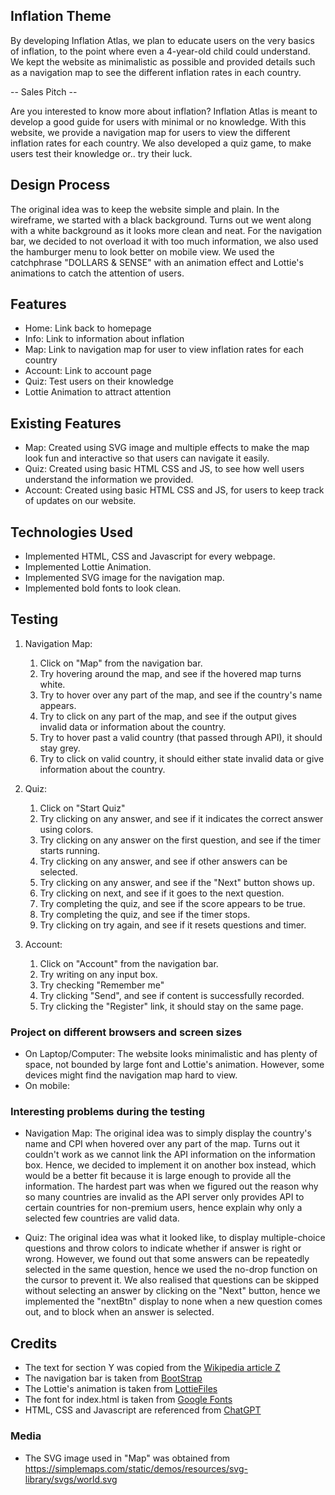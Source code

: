 ## Inflation Theme
By developing Inflation Atlas, we plan to educate users on the very basics of inflation, to the point where even a 4-year-old child could understand. We kept the website as minimalistic as possible and provided details such as a navigation map to see the different inflation rates in each country.

-- Sales Pitch --

Are you interested to know more about inflation? Inflation Atlas is meant to develop a good guide for users with minimal or no knowledge. With this website, we provide a navigation map for users to view the different inflation rates for each country. We also developed a quiz game, to make users test their knowledge or.. try their luck.

## Design Process
The original idea was to keep the website simple and plain. In the wireframe, we started with a black background. Turns out we went along with a white background as it looks more clean and neat. For the navigation bar, we decided to not overload it with too much information, we also used the hamburger menu to look better on mobile view. We used the catchphrase "DOLLARS & SENSE" with an animation effect and Lottie's animations to catch the attention of users.

## Features
- Home: Link back to homepage
- Info: Link to information about inflation
- Map: Link to navigation map for user to view inflation rates for each country
- Account: Link to account page
- Quiz: Test users on their knowledge
- Lottie Animation to attract attention

## Existing Features
- Map: Created using SVG image and multiple effects to make the map look fun and interactive so that users can navigate it easily.
- Quiz: Created using basic HTML CSS and JS, to see how well users understand the information we provided.
- Account: Created using basic HTML CSS and JS, for users to keep track of updates on our website.

## Technologies Used
- Implemented HTML, CSS and Javascript for every webpage.
- Implemented Lottie Animation.
- Implemented SVG image for the navigation map.
- Implemented bold fonts to look clean.

## Testing 
1. Navigation Map:
    1. Click on "Map" from the navigation bar.
    2. Try hovering around the map, and see if the hovered map turns white.
    3. Try to hover over any part of the map, and see if the country's name appears.
    4. Try to click on any part of the map, and see if the output gives invalid data or information about the country.
    5. Try to hover past a valid country (that passed through API), it should stay grey.
    6. Try to click on valid country, it should either state invalid data or give information about the country.
  
2. Quiz:
    1. Click on "Start Quiz"
    2. Try clicking on any answer, and see if it indicates the correct answer using colors.
    3. Try clicking on any answer on the first question, and see if the timer starts running.
    4. Try clicking on any answer, and see if other answers can be selected.
    5. Try clicking on any answer, and see if the "Next" button shows up.
    6. Try clicking on next, and see if it goes to the next question.
    7. Try completing the quiz, and see if the score appears to be true.
    8. Try completing the quiz, and see if the timer stops.
    9. Try clicking on try again, and see if it resets questions and timer.
  
3. Account:
   1. Click on "Account" from the navigation bar.
   2. Try writing on any input box.
   3. Try checking "Remember me"
   4. Try clicking "Send", and see if content is successfully recorded.
   5. Try clicking the "Register" link, it should stay on the same page.
       

### Project on different browsers and screen sizes
- On Laptop/Computer: The website looks minimalistic and has plenty of space, not bounded by large font and Lottie's animation. However, some devices might find the navigation map hard to view.
- On mobile:

### Interesting problems during the testing 
- Navigation Map: The original idea was to simply display the country's name and CPI when hovered over any part of the map. Turns out it couldn't work as we cannot link the API information on the information box. Hence, we decided to implement it on another box instead, which would be a better fit because it is large enough to provide all the information. The hardest part was when we figured out the reason why so many countries are invalid as the API server only provides API to certain countries for non-premium users, hence explain why only a selected few countries are valid data.

- Quiz: The original idea was what it looked like, to display multiple-choice questions and throw colors to indicate whether if answer is right or wrong. However, we found out that some answers can be repeatedly selected in the same question, hence we used the no-drop function on the cursor to prevent it. We also realised that questions can be skipped without selecting an answer by clicking on the "Next" button, hence we implemented the "nextBtn" display to none when a new question comes out, and to block when an answer is selected.
  
## Credits
- The text for section Y was copied from the [Wikipedia article Z](https://en.wikipedia.org/wiki/Z)
- The navigation bar is taken from [BootStrap](https://getbootstrap.com/docs/5.0/components/navbar/)
- The Lottie's animation is taken from [LottieFiles](https://lottiefiles.com/animations/reading-book-BCMBGK4iag)
- The font for index.html is taken from [Google Fonts](https://fonts.google.com/specimen/Poppins)
- HTML, CSS and Javascript are referenced from [ChatGPT](https://chat.openai.com/)
### Media
- The SVG image used in "Map" was obtained from https://simplemaps.com/static/demos/resources/svg-library/svgs/world.svg

